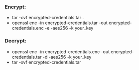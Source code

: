 ### Encrypt:
- tar -cvf encrypted-credentials.tar .
- openssl enc -in encrypted-credentials.tar -out encrypted-credentials.enc -e -aes256 -k your_key

### Decrypt:
- openssl enc -in encrypted-credentials.enc -out encrypted-credentials.tar -d -aes256 -k your_key
- tar -xvf encrypted-credentials.tar
